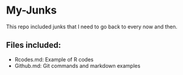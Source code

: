 # My-Junks
This repo included junks that I need to go back to every now and then.


## Files included:
* Rcodes.md:  Example of R codes
* Github.md:  Git commands and markdown examples

